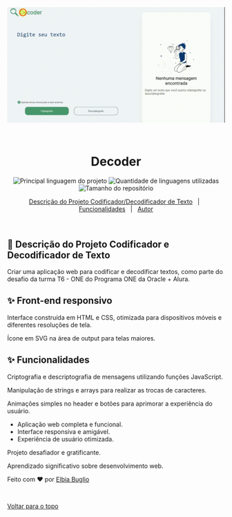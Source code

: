 <div align='center' id='top'>
<img src='./.github/projeto_decoder.gif' alt='app_name' />

&#xa0;

</div>

<h1 align='center'>Decoder</h1>

<p align='center'>

<img alt='Principal linguagem do projeto' src='https://img.shields.io/github/languages/top/fransilva0/decodificador-de-texto?color=56BEB8'>

<img alt='Quantidade de linguagens utilizadas' src='https://img.shields.io/github/languages/count/fransilva0/decodificador-de-texto?color=56BEB8'>

<img alt='Tamanho do repositório' src='https://img.shields.io/github/repo-size/fransilva0/decodificador-de-texto?color=56BEB8'>


<!-- <img alt='Github issues' src='https://img.shields.io/github/issues/{{github}}/{{repository}}?color=56BEB8' /> -->

<!-- <img alt='Github forks' src='https://img.shields.io/github/forks/{{github}}/{{repository}}?color=56BEB8' /> -->

<!-- <img alt='Github stars' src='https://img.shields.io/github/stars/{{github}}/{{repository}}?color=56BEB8' /> -->
</p>

<p align='center'>
<a href='#dart-sobre'>Descrição do Projeto Codificador/Decodificador de Texto</a> &#xa0; | &#xa0;
<a href='#sparkles-funcionalidades'>Funcionalidades</a> &#xa0; | &#xa0;
<a href='https://github.com/Elbiabuglio' target='_blank'>Autor</a>
</p>

<br>

## :dart: Descrição do Projeto Codificador e Decodificador de Texto ##

<p>
Criar uma aplicação web para codificar e decodificar textos, como parte do desafio da turma T6 - ONE do Programa ONE da Oracle + Alura.
</p>

## :sparkles: Front-end responsivo ##

<p>
Interface construída em HTML e CSS, otimizada para dispositivos móveis e diferentes resoluções de tela.
  
Ícone em SVG na área de output para telas maiores.
</p>
<p>

## :sparkles: Funcionalidades ##

<p>
Criptografia e descriptografia de mensagens utilizando funções JavaScript.
  
Manipulação de strings e arrays para realizar as trocas de caracteres.

Animações simples no header e botões para aprimorar a experiência do usuário.
</p>
<p>

- Aplicação web completa e funcional.
- Interface responsiva e amigável.
- Experiência de usuário otimizada.
</p>
<p>
  Projeto desafiador e gratificante.
  
  Aprendizado significativo sobre desenvolvimento web.
</p>




Feito com :heart: por <a href='https://github.com/Elbiabuglio' target='_blank'>Elbia Buglio</a>

&#xa0;

<a href='#top'>Voltar para o topo</a>

